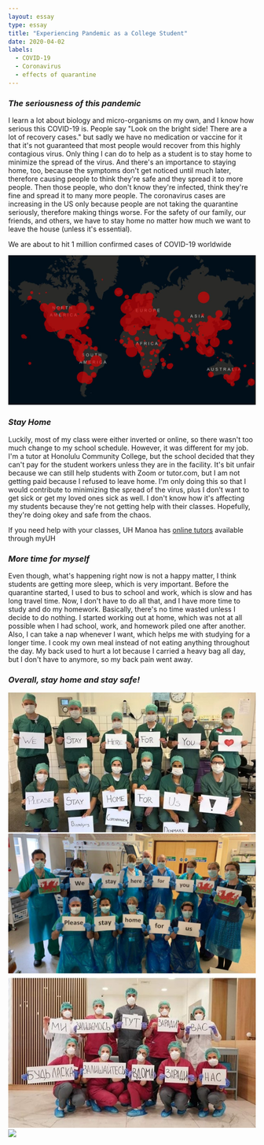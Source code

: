```yaml
---
layout: essay
type: essay
title: "Experiencing Pandemic as a College Student"
date: 2020-04-02
labels:
  - COVID-19
  - Coronavirus
  - effects of quarantine
---
```


### *The seriousness of this pandemic*
I learn a lot about biology and micro-organisms on my own, and
I know how serious this COVID-19 is. People say "Look on the 
bright side! There are a lot of recovery cases." but sadly we 
have no medication or vaccine for it that it's not guaranteed
that most people would recover from this highly contagious virus. 
Only thing I can do to help as a student is to stay home to 
minimize the spread of the virus. And there's an importance to 
staying home, too, because the symptoms don't get noticed until
much later, therefore causing people to think they're safe and 
they spread it to more people. Then those people, who
don't know they're infected, think they're fine and spread it 
to many more people. The coronavirus cases are increasing in the 
US only because people are not taking the quarantine seriously, 
therefore making things worse. For the safety of our family, 
our friends, and others, we have to stay home no matter how much
we want to leave the house (unless it's essential). 

<i class="globe icon"></i> We are about to hit 1 million confirmed cases of COVID-19 worldwide 

<img class="ui huge centered rounded image" src="/images/map.JPG">

### *Stay Home*
Luckily, most of my class were either inverted or online, so there
wasn't too much change to my school schedule. However, it was
different for my job. I'm a tutor at Honolulu Community College, 
but the school decided that they can't pay for the student workers
unless they are in the facility. It's bit unfair because
we can still help students with Zoom or tutor.com, but I am not 
getting paid because I refused to leave home. I'm only doing this
so that I would contribute to minimizing the spread of the virus, 
plus I don't want to get sick or get my loved ones sick as well.
I don't know how it's affecting my students because they're not
getting help with their classes. Hopefully, they're doing okey
and safe from the chaos. 

<i class="info icon"></i> If you need help with your
classes, UH Manoa has <a href="https://www.hawaii.edu/tutor/index.php" target="_blank">online tutors</a>
available through myUH

### *More time for myself*
Even though, what's happening right now is not a happy matter, 
I think students are getting more sleep, which is very important. 
Before the quarantine started, I used to bus to school and work, 
which is slow and has long travel time. Now, I don't have
to do all that, and I have more time to study and do my homework.
Basically, there's no time wasted unless I decide to do nothing. 
I started working out at home, which was not at all possible 
when I had school, work, and homework piled one after another. Also,
I can take a nap whenever I want, which helps me with studying for
a longer time. I cook my own meal instead of not eating anything 
throughout the day. My back used to hurt a lot because I carried
a heavy bag all day, but I don't have to anymore, so my back pain
went away. 

### *Overall, stay home and stay safe!*
<img class="ui huge centered rounded image" src="/images/doctors.jpg">
<img class="ui huge centered rounded image" src="/images/doc.jpg">
<img class="ui huge centered rounded image" src="/images/doctor.jpg">
<img class="ui huge centered rounded image" src="/images/docs.jpg">
<br/>
